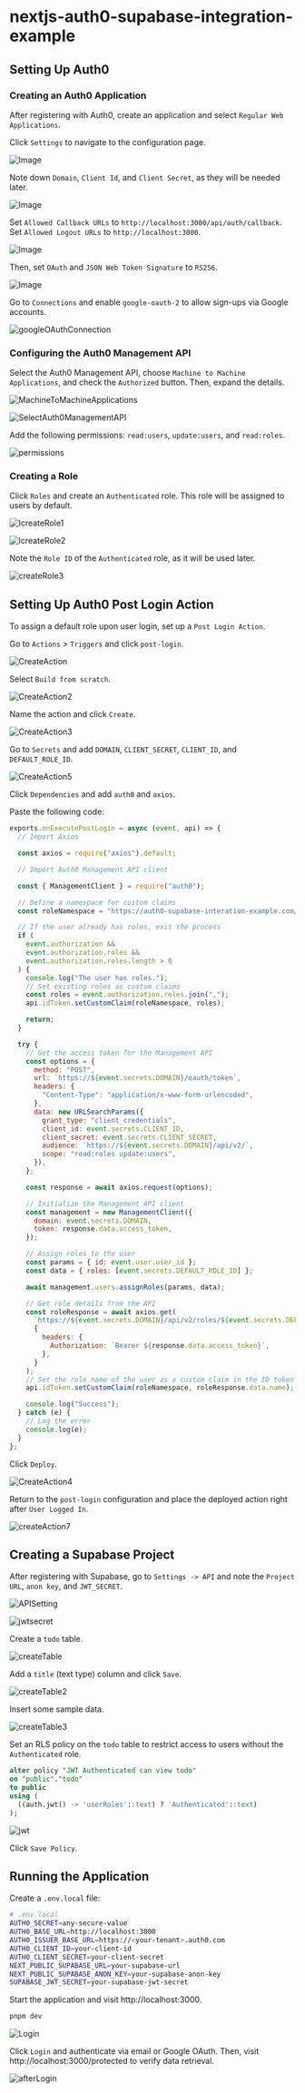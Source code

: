 # nextjs-auth0-supabase-integration-example

## Setting Up Auth0

### Creating an Auth0 Application

After registering with Auth0, create an application and select `Regular Web Applications`.

Click `Settings` to navigate to the configuration page.

![Image](https://github.com/user-attachments/assets/06465bbf-7b3a-4334-836e-c9bf1bc054cd)

Note down `Domain`, `Client Id`, and `Client Secret`, as they will be needed later.

![Image](https://github.com/user-attachments/assets/644b5421-12aa-4583-853f-28940824ff17)

Set `Allowed Callback URLs` to `http://localhost:3000/api/auth/callback`.
Set `Allowed Logout URLs` to `http://localhost:3000`.

![Image](https://github.com/user-attachments/assets/05f17c99-4447-46a3-9816-57333af1aafb)

Then, set `OAuth` and `JSON Web Token Signature` to `RS256`.

![Image](https://github.com/user-attachments/assets/59f1898e-18ef-47cc-a173-9b0ed2b6c803)

Go to `Connections` and enable `google-oauth-2` to allow sign-ups via Google accounts.

![googleOAuthConnection](https://github.com/user-attachments/assets/28683d31-91ee-4f2b-a41e-75044644a713)

### Configuring the Auth0 Management API

Select the Auth0 Management API, choose `Machine to Machine Applications`, and check the `Authorized` button. Then, expand the details.

![MachineToMachineApplications](https://github.com/user-attachments/assets/20cfbfd0-c189-444e-9cd8-fc492f2c7149)

![SelectAuth0ManagementAPI](https://github.com/user-attachments/assets/91b68db3-4d99-4cca-8628-40c67225a69d)

Add the following permissions: `read:users`, `update:users`, and `read:roles`.

![permissions](https://github.com/user-attachments/assets/0761dd70-b93b-401f-8bed-b08aabe6bfce)

### Creating a Role

Click `Roles` and create an `Authenticated` role. This role will be assigned to users by default.

![IcreateRole1](https://github.com/user-attachments/assets/516318f3-3ff7-4528-9b0b-c0bf3f375cd3)

![IcreateRole2](https://github.com/user-attachments/assets/31872540-82d5-4527-b526-af33a1f21b00)

Note the `Role ID` of the `Authenticated` role, as it will be used later.

![createRole3](https://github.com/user-attachments/assets/15639ae2-9c48-41ce-90b3-11e3fdcd74d6)

## Setting Up Auth0 Post Login Action

To assign a default role upon user login, set up a `Post Login Action`.

Go to `Actions` > `Triggers` and click `post-login`.

![CreateAction](https://github.com/user-attachments/assets/6ad9758a-3601-4017-be23-1f6126e0e2a1)

Select `Build from scratch`.

![CreateAction2](https://github.com/user-attachments/assets/af677761-be0a-4d67-8104-6957e3fab4fc)

Name the action and click `Create`.

![CreateAction3](https://github.com/user-attachments/assets/7809b2d4-755f-4c4d-ac36-01a10d02726a)

Go to `Secrets` and add `DOMAIN`, `CLIENT_SECRET`, `CLIENT_ID`, and `DEFAULT_ROLE_ID`.

![CreateAction5](https://github.com/user-attachments/assets/c4ff31d2-a28e-48ba-ae40-3548cbb39898)

Click `Dependencies` and add `auth0` and `axios`.

Paste the following code:

```javascript
exports.onExecutePostLogin = async (event, api) => {
  // Import Axios

  const axios = require("axios").default;

  // Import Auth0 Management API client

  const { ManagementClient } = require("auth0");

  // Define a namespace for custom claims
  const roleNamespace = "https://auth0-supabase-interation-example.com/roles";

  // If the user already has roles, exit the process
  if (
    event.authorization &&
    event.authorization.roles &&
    event.authorization.roles.length > 0
  ) {
    console.log("The user has roles.");
    // Set existing roles as custom claims
    const roles = event.authorization.roles.join(",");
    api.idToken.setCustomClaim(roleNamespace, roles);

    return;
  }

  try {
    // Get the access token for the Management API
    const options = {
      method: "POST",
      url: `https://${event.secrets.DOMAIN}/oauth/token`,
      headers: {
        "Content-Type": "application/x-www-form-urlencoded",
      },
      data: new URLSearchParams({
        grant_type: "client_credentials",
        client_id: event.secrets.CLIENT_ID,
        client_secret: event.secrets.CLIENT_SECRET,
        audience: `https://${event.secrets.DOMAIN}/api/v2/`,
        scope: "read:roles update:users",
      }),
    };

    const response = await axios.request(options);

    // Initialize the Management API client
    const management = new ManagementClient({
      domain: event.secrets.DOMAIN,
      token: response.data.access_token,
    });

    // Assign roles to the user
    const params = { id: event.user.user_id };
    const data = { roles: [event.secrets.DEFAULT_ROLE_ID] };

    await management.users.assignRoles(params, data);

    // Get role details from the API
    const roleResponse = await axios.get(
      `https://${event.secrets.DOMAIN}/api/v2/roles/${event.secrets.DEFAULT_ROLE_ID}`,
      {
        headers: {
          Authorization: `Bearer ${response.data.access_token}`,
        },
      }
    );
    // Set the role name of the user as a custom claim in the ID token
    api.idToken.setCustomClaim(roleNamespace, roleResponse.data.name);

    console.log("Success");
  } catch (e) {
    // Log the error
    console.log(e);
  }
};
```

Click `Deploy`.

![CreateAction4](https://github.com/user-attachments/assets/e2082079-6b8c-48df-a2e1-4c458687fb9d)

Return to the `post-login` configuration and place the deployed action right after `User Logged In`.

![createAction7](https://github.com/user-attachments/assets/eb3e4872-4f25-4169-8902-8c2a16b8a79c)

## Creating a Supabase Project

After registering with Supabase, go to `Settings -> API` and note the `Project URL`, `anon key`, and `JWT_SECRET`.

![APISetting](https://github.com/user-attachments/assets/601509da-8834-4156-8106-c145defa5710)

![jwtsecret](https://github.com/user-attachments/assets/887a3b56-2f70-4dce-be12-e53b1bb52556)

Create a `todo` table.

![createTable](https://github.com/user-attachments/assets/d3f8d608-2219-4882-8340-2542a28d1810)

Add a `title` (text type) column and click `Save`.

![createTable2](https://github.com/user-attachments/assets/ffdaa8a1-4982-4589-a6a8-49024cea5946)

Insert some sample data.

![createTable3](https://github.com/user-attachments/assets/2fada978-8f2b-437b-b6c2-1948b2c3ee05)

Set an RLS policy on the `todo` table to restrict access to users without the `Authenticated` role.

```sql
alter policy "JWT Authenticated can view todo"
on "public"."todo"
to public
using (
  ((auth.jwt() -> 'userRoles'::text) ? 'Authenticated'::text)
);
```

![jwt](https://github.com/user-attachments/assets/a8ada4bb-a8e5-42f9-b056-8c16e341c645)

Click `Save Policy`.

## Running the Application

Create a `.env.local` file:

```bash
# .env.local
AUTH0_SECRET=any-secure-value
AUTH0_BASE_URL=http://localhost:3000
AUTH0_ISSUER_BASE_URL=https://<your-tenant>.auth0.com
AUTH0_CLIENT_ID=your-client-id
AUTH0_CLIENT_SECRET=your-client-secret
NEXT_PUBLIC_SUPABASE_URL=your-supabase-url
NEXT_PUBLIC_SUPABASE_ANON_KEY=your-supabase-anon-key
SUPABASE_JWT_SECRET=your-supabase-jwt-secret
```

Start the application and visit http://localhost:3000.

```bash
pnpm dev
```

![Login](https://github.com/user-attachments/assets/60e18305-431b-4a82-943e-6f799b306b87)

Click `Login` and authenticate via email or Google OAuth. Then, visit http://localhost:3000/protected to verify data retrieval.

![afterLogin](https://github.com/user-attachments/assets/0560986f-e037-42b9-8c84-3aaec014843a)

